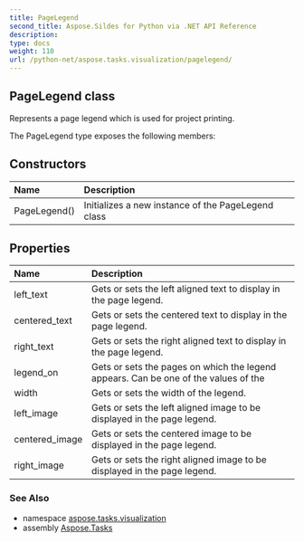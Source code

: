 ```yaml
---
title: PageLegend
second_title: Aspose.Sildes for Python via .NET API Reference
description: 
type: docs
weight: 110
url: /python-net/aspose.tasks.visualization/pagelegend/
---
```


## PageLegend class

Represents a page legend which is used for project printing.

The PageLegend type exposes the following members:
## Constructors
| Name | Description |
| :- | :- |
|PageLegend()|Initializes a new instance of the PageLegend class|
## Properties
| Name | Description |
| :- | :- |
|left_text|Gets or sets the left aligned text to display in the page legend.|
|centered_text|Gets or sets the centered text to display in the page legend.|
|right_text|Gets or sets the right aligned text to display in the page legend.|
|legend_on|Gets or sets the pages on which the legend appears. Can be one of the values of the|
|width|Gets or sets the width of the legend.|
|left_image|Gets or sets the left aligned image to be displayed in the page legend.|
|centered_image|Gets or sets the centered image to be displayed in the page legend.|
|right_image|Gets or sets the right aligned image to be displayed in the page legend.|

### See Also

* namespace [aspose.tasks.visualization](../../aspose.tasks.visualization/)
* assembly [Aspose.Tasks](/tasks/python-net/)

